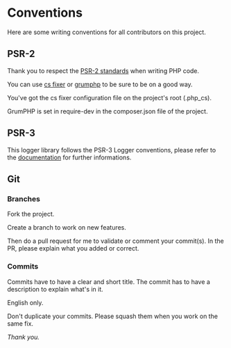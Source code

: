 # Conventions

Here are some writing conventions for all contributors on this project.

## PSR-2
Thank you to respect the [PSR-2 standards](https://www.php-fig.org/psr/psr-2) when writing PHP code.

You can use [cs fixer](https://github.com/FriendsOfPHP/PHP-CS-Fixer) or [grumphp](https://github.com/phpro/grumphp) to be sure to be on a good way.

You've got the cs fixer configuration file on the project's root (.php_cs).

GrumPHP is set in require-dev in the composer.json file of the project.

## PSR-3 

This logger library follows the PSR-3 Logger conventions, please refer to the [documentation](https://www.php-fig.org/psr/psr-3/) for further informations.

## Git
### Branches

Fork the project.

Create a branch to work on new features.

Then do a pull request for me to validate or comment your commit(s). In the PR, please explain what you added or correct.

### Commits

Commits have to have a clear and short title. The commit has to have a description to explain what's in it.

English only.

Don't duplicate your commits. Please squash them when you work on the same fix.


*Thank you.*